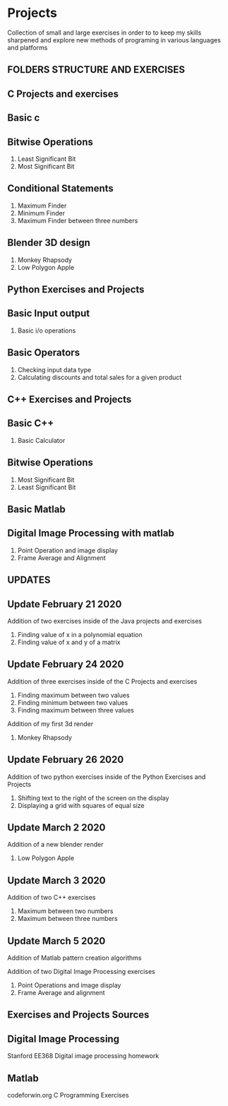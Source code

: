 # Projects
Collection of small and large exercises in order to to keep my skills sharpened and explore new methods of programing in various languages and platforms

**FOLDERS STRUCTURE AND EXERCISES**
------------------------------------------------------------------------------------------------------------------------------------------------------
C Projects and exercises
------------------------------------------------------------------------------------------------------------------------------------------------------
 Basic c
------------------------------------------------------------------------------------------------------------------------------------------------------
 Bitwise Operations
------------------------------------------------------------------------------------------------------------------------------------------------------
1. Least Significant Bit
2. Most Significant Bit

Conditional Statements
------------------------------------------------------------------------------------------------------------------------------------------------------
1. Maximum Finder
2. Minimum Finder
3. Maximum Finder between three numbers

Blender 3D design
------------------------------------------------------------------------------------------------------------------------------------------------------
1. Monkey Rhapsody
2. Low Polygon Apple

Python Exercises and Projects
------------------------------------------------------------------------------------------------------------------------------------------------------
 Basic Input output
------------------------------------------------------------------------------------------------------------------------------------------------------
1. Basic i/o operations

 Basic Operators
------------------------------------------------------------------------------------------------------------------------------------------------------
1. Checking input data type
2. Calculating discounts and total sales for a given product

C++ Exercises and Projects
------------------------------------------------------------------------------------------------------------------------------------------------------

 Basic C++
------------------------------------------------------------------------------------------------------------------------------------------------------
1. Basic Calculator

 Bitwise Operations
------------------------------------------------------------------------------------------------------------------------------------------------------
1. Most Significant Bit
2. Least Significant Bit 

Basic Matlab
------------------------------------------------------------------------------------------------------------------------------------------------------
Digital Image Processing with matlab
------------------------------------------------------------------------------------------------------------------------------------------------------
1. Point Operation and image display
2. Frame Average and Alignment 

**UPDATES**
------------------------------------------------------------------------------------------------------------------------------------------------------
Update February 21 2020
------------------------------------------------------------------------------------------------------------------------------------------------------
Addition of two exercises inside of the Java projects and exercises
1. Finding value of x in a polynomial equation
2. Finding value of x and y of a matrix

Update February 24 2020
------------------------------------------------------------------------------------------------------------------------------------------------------
Addition of three exercises inside of the C Projects and exercises
1. Finding maximum between two values
2. Finding minimum between two values
3. Finding maximum between three values

Addition of my first 3d render
1. Monkey Rhapsody

Update February 26 2020
------------------------------------------------------------------------------------------------------------------------------------------------------
Addition of two python exercises inside of the Python Exercises and Projects
1. Shifting text to the right of the screen on the display
2. Displaying a grid with squares of equal size

Update March 2 2020
------------------------------------------------------------------------------------------------------------------------------------------------------
Addition of a new blender render
1. Low Polygon Apple

Update March 3 2020
------------------------------------------------------------------------------------------------------------------------------------------------------
Addition of two C++ exercises
1. Maximum between two numbers
2. Maximum between three numbers

Update March 5 2020
------------------------------------------------------------------------------------------------------------------------------------------------------
Addition of Matlab pattern creation algorithms

Addition of two Digital Image Processing exercises
1. Point Operations and image display
2. Frame Average and alignment


**Exercises and Projects Sources**
------------------------------------------------------------------------------------------------------------------------------------------------------

Digital Image Processing
------------------------------------------------------------------------------------------------------------------------------------------------------
Stanford EE368 Digital image processing homework

Matlab
------------------------------------------------------------------------------------------------------------------------------------------------------
codeforwin.org C Programming Exercises
